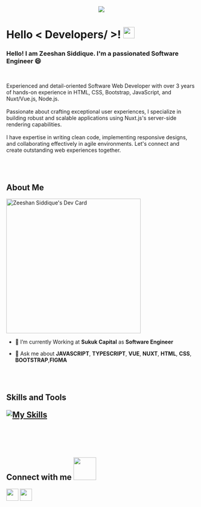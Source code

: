<div align="center">
    <img src="https://lh3.googleusercontent.com/d/1W55c1p9QsftMSj-4ch3PBDPFYYswrfBC?authuser=0" />
</div>

<h1> Hello < Developers/ >! <img src = "https://raw.githubusercontent.com/MartinHeinz/MartinHeinz/master/wave.gif" width="30"> </h1>
<p align='center'>
</p>

### Hello! I am Zeeshan Siddique. I'm a passionated Software Engineer :smile:
<br>
<p>
    Experienced and detail-oriented Software Web Developer with over 3 years of hands-on experience in HTML, CSS, Bootstrap, JavaScript, and Nuxt/Vue.js, Node.js. 
    <br>
    <br>
Passionate about crafting exceptional user experiences, I specialize in building robust and scalable applications using Nuxt.js's server-side rendering capabilities.
    <br>
    <br>
I have expertise in writing clean code, implementing responsive designs, and collaborating effectively in agile environments. Let's connect and create outstanding web experiences together.
</p>

<br>
<br>

<h2> About Me</h2>

<a href="https://app.daily.dev/zeeshansiddique980"><img src="https://api.daily.dev/devcards/v2/JnMAf887FejfS7gbLmEoP.png?r=dnk" width="356" alt="Zeeshan Siddique's Dev Card"/></a>

- 🔭 I’m currently Working at <b>Sukuk Capital</b> as <b>Software Engineer</b>

- 💬 Ask me about **JAVASCRIPT**, **TYPESCRIPT**, **VUE**, **NUXT**, **HTML**, **CSS**, **BOOTSTRAP**,**FIGMA**

<br>
<br>

<h2> Skills and Tools 

[![My Skills](https://skillicons.dev/icons?i=vue,nuxtjs,vite,js,ts,html,css,sass,tailwind,bootstrap,webpack,figma,git,vscode&perline=8)](https://github.com/zee-shan000)

<br>
<br>

<h2> Connect with me <img src='https://raw.githubusercontent.com/ShahriarShafin/ShahriarShafin/main/Assets/handshake.gif' width="60"> </h2>
<a href = 'https://www.linkedin.com/in/zeeshan-siddique-980/'> <img width = '32px' align= 'center' src="https://raw.githubusercontent.com/rahulbanerjee26/githubAboutMeGenerator/main/icons/linked-in-alt.svg"/></a>
<a href = 'https://twitter.com/Zeeshan64957023'> <img width = '32px' align= 'center' src="https://raw.githubusercontent.com/rahulbanerjee26/githubAboutMeGenerator/main/icons/twitter.svg"/></a>
